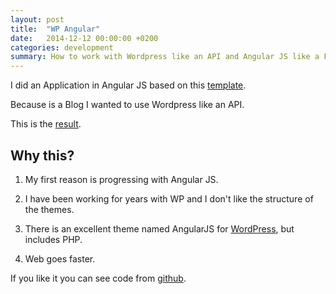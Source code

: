 ```yaml
---
layout: post
title:  "WP Angular"
date:   2014-12-12 00:00:00 +0200
categories: development
summary: How to work with Wordpress like an API and Angular JS like a Frontend
---
```


I did an Application in Angular JS based on this [template][template].

Because is a Blog I wanted to use Wordpress like an API.

This is the [result][wp_angular_demo].

## Why this?

1) My first reason is progressing with Angular JS.

2) I have been working for years with WP and I don't like the structure of the themes.

3) There is an excellent theme named AngularJS for [WordPress][wp_angular_theme], but includes PHP.

4) Web goes faster.

If you like it you can see code from [github][github_wp_angular].

[template]:http://startbootstrap.com/template-overviews/clean-blog/
[wp_angular_theme]:https://wordpress.org/plugins/angularjs-for-wp/
[wp_angular_demo]:http://wpangular.bdunk.com/#/home
[github_wp_angular]:https://github.com/monchopena/wp-angular
